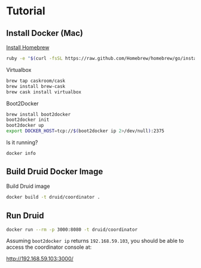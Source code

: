 # Tutorial

## Install Docker (Mac)

[Install Homebrew](http://brew.sh/#install)

```sh
ruby -e "$(curl -fsSL https://raw.github.com/Homebrew/homebrew/go/install)"
```

Virtualbox

```sh
brew tap caskroom/cask
brew install brew-cask
brew cask install virtualbox
```

Boot2Docker

```sh
brew install boot2docker
boot2docker init
boot2docker up
export DOCKER_HOST=tcp://$(boot2docker ip 2>/dev/null):2375
```

Is it running?

```
docker info
```

## Build Druid Docker Image

Build Druid image

```sh
docker build -t druid/coordinator .
```

## Run Druid

```sh
docker run --rm -p 3000:8080 -t druid/coordinator
```

Assuming `boot2docker ip` returns `192.168.59.103`, you should be able to access the coordinator console at:

http://192.168.59.103:3000/
